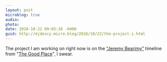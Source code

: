 ```yaml
---
layout: post
microblog: true
audio: 
photo: 
date: 2018-10-22 09:03:10 -0400
guid: http://mjdescy.micro.blog/2018/10/22/the-project-i.html
---
```

The project I am working on right now is on the [“Jeremy Bearimy”](https://www.avclub.com/the-good-place-annotated-jeremy-bearimy-1829851640) timeline from "[The Good Place](https://www.nbc.com/the-good-place)", I swear.
